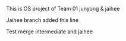 This is OS project of Team 01 junyong & jaihee


Jaihee branch added this line


Test merge intermediate and jaihee


